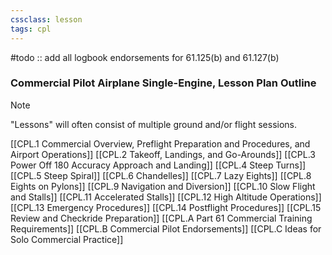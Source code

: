 ```yaml
---
cssclass: lesson
tags: cpl
---
```

#todo :: add all logbook endorsements for 61.125(b) and 61.127(b)

### Commercial Pilot Airplane Single-Engine, Lesson Plan Outline
> [!note]
> "Lessons" will often consist of multiple ground and/or flight sessions.

[[CPL.1 Commercial Overview, Preflight Preparation and Procedures, and Airport Operations]]
[[CPL.2 Takeoff, Landings, and Go-Arounds]]
[[CPL.3 Power Off 180 Accuracy Approach and Landing]]
[[CPL.4 Steep Turns]]
[[CPL.5 Steep Spiral]]
[[CPL.6 Chandelles]]
[[CPL.7 Lazy Eights]]
[[CPL.8 Eights on Pylons]]
[[CPL.9 Navigation and Diversion]]
[[CPL.10 Slow Flight and Stalls]]
[[CPL.11 Accelerated Stalls]]
[[CPL.12 High Altitude Operations]]
[[CPL.13 Emergency Procedures]]
[[CPL.14 Postflight Procedures]]
[[CPL.15 Review and Checkride Preparation]]
[[CPL.A Part 61 Commercial Training Requirements]]
[[CPL.B Commercial Pilot Endorsements]]
[[CPL.C Ideas for Solo Commercial Practice]]